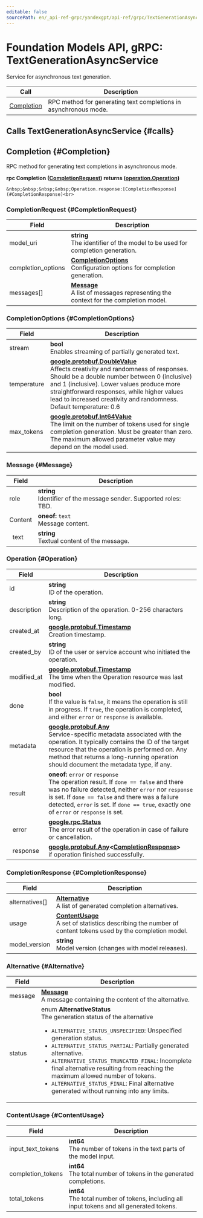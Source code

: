 ```yaml
---
editable: false
sourcePath: en/_api-ref-grpc/yandexgpt/api-ref/grpc/TextGenerationAsyncService.md
---
```


# Foundation Models API, gRPC: TextGenerationAsyncService

Service for asynchronous text generation.

| Call | Description |
| --- | --- |
| [Completion](#Completion) | RPC method for generating text completions in asynchronous mode. |

## Calls TextGenerationAsyncService {#calls}

## Completion {#Completion}

RPC method for generating text completions in asynchronous mode.

**rpc Completion ([CompletionRequest](#CompletionRequest)) returns ([operation.Operation](#Operation))**

	&nbsp;&nbsp;&nbsp;&nbsp;Operation.response:[CompletionResponse](#CompletionResponse)<br>

### CompletionRequest {#CompletionRequest}

Field | Description
--- | ---
model_uri | **string**<br>The identifier of the model to be used for completion generation. 
completion_options | **[CompletionOptions](#CompletionOptions)**<br>Configuration options for completion generation. 
messages[] | **[Message](#Message)**<br>A list of messages representing the context for the completion model. 


### CompletionOptions {#CompletionOptions}

Field | Description
--- | ---
stream | **bool**<br>Enables streaming of partially generated text. 
temperature | **[google.protobuf.DoubleValue](https://developers.google.com/protocol-buffers/docs/reference/csharp/class/google/protobuf/well-known-types/double-value)**<br>Affects creativity and randomness of responses. Should be a double number between 0 (inclusive) and 1 (inclusive). Lower values produce more straightforward responses, while higher values lead to increased creativity and randomness. Default temperature: 0.6 
max_tokens | **[google.protobuf.Int64Value](https://developers.google.com/protocol-buffers/docs/reference/csharp/class/google/protobuf/well-known-types/int64-value)**<br>The limit on the number of tokens used for single completion generation. Must be greater than zero. The maximum allowed parameter value may depend on the model used. 


### Message {#Message}

Field | Description
--- | ---
role | **string**<br>Identifier of the message sender. Supported roles: TBD. 
Content | **oneof:** `text`<br>Message content.
&nbsp;&nbsp;text | **string**<br>Textual content of the message. 


### Operation {#Operation}

Field | Description
--- | ---
id | **string**<br>ID of the operation. 
description | **string**<br>Description of the operation. 0-256 characters long. 
created_at | **[google.protobuf.Timestamp](https://developers.google.com/protocol-buffers/docs/reference/google.protobuf#timestamp)**<br>Creation timestamp. 
created_by | **string**<br>ID of the user or service account who initiated the operation. 
modified_at | **[google.protobuf.Timestamp](https://developers.google.com/protocol-buffers/docs/reference/google.protobuf#timestamp)**<br>The time when the Operation resource was last modified. 
done | **bool**<br>If the value is `false`, it means the operation is still in progress. If `true`, the operation is completed, and either `error` or `response` is available. 
metadata | **[google.protobuf.Any](https://developers.google.com/protocol-buffers/docs/proto3#any)**<br>Service-specific metadata associated with the operation. It typically contains the ID of the target resource that the operation is performed on. Any method that returns a long-running operation should document the metadata type, if any. 
result | **oneof:** `error` or `response`<br>The operation result. If `done == false` and there was no failure detected, neither `error` nor `response` is set. If `done == false` and there was a failure detected, `error` is set. If `done == true`, exactly one of `error` or `response` is set.
&nbsp;&nbsp;error | **[google.rpc.Status](https://cloud.google.com/tasks/docs/reference/rpc/google.rpc#status)**<br>The error result of the operation in case of failure or cancellation. 
&nbsp;&nbsp;response | **[google.protobuf.Any](https://developers.google.com/protocol-buffers/docs/proto3#any)<[CompletionResponse](#CompletionResponse)>**<br>if operation finished successfully. 


### CompletionResponse {#CompletionResponse}

Field | Description
--- | ---
alternatives[] | **[Alternative](#Alternative)**<br>A list of generated completion alternatives. 
usage | **[ContentUsage](#ContentUsage)**<br>A set of statistics describing the number of content tokens used by the completion model. 
model_version | **string**<br>Model version (changes with model releases). 


### Alternative {#Alternative}

Field | Description
--- | ---
message | **[Message](#Message1)**<br>A message containing the content of the alternative. 
status | enum **AlternativeStatus**<br>The generation status of the alternative <ul><li>`ALTERNATIVE_STATUS_UNSPECIFIED`: Unspecified generation status.</li><li>`ALTERNATIVE_STATUS_PARTIAL`: Partially generated alternative.</li><li>`ALTERNATIVE_STATUS_TRUNCATED_FINAL`: Incomplete final alternative resulting from reaching the maximum allowed number of tokens.</li><li>`ALTERNATIVE_STATUS_FINAL`: Final alternative generated without running into any limits.</li></ul>


### ContentUsage {#ContentUsage}

Field | Description
--- | ---
input_text_tokens | **int64**<br>The number of tokens in the text parts of the model input. 
completion_tokens | **int64**<br>The total number of tokens in the generated completions. 
total_tokens | **int64**<br>The total number of tokens, including all input tokens and all generated tokens. 


